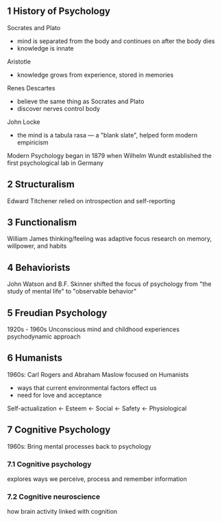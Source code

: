 ## 1 History of Psychology
Socrates and Plato
- mind is separated from the body and continues on after the body dies
- knowledge is innate

Aristotle
- knowledge grows from experience, stored in memories

Renes Descartes
- believe the same thing as Socrates and Plato
- discover nerves control body

John Locke
- the mind is a tabula rasa — a "blank slate", helped form modern empiricism

Modern Psychology began in 1879 when Wilhelm Wundt established the first psychological lab in Germany

## 2 Structuralism
Edward Titchener
relied on introspection and self-reporting

## 3 Functionalism
William James
thinking/feeling was adaptive
focus research on memory, willpower, and habits

## 4 Behaviorists
John Watson and B.F. Skinner shifted the focus of psychology from "the study of mental life" to "observable behavior"

## 5 Freudian Psychology
1920s - 1960s
Unconscious mind and childhood experiences
psychodynamic approach

## 6 Humanists
1960s: Carl Rogers and Abraham Maslow focused on Humanists

- ways that current environmental factors effect us
- need for love and acceptance

Self-actualization $\leftarrow$ Esteem ← Social $\leftarrow$ Safety $\leftarrow$ Physiological

## 7 Cognitive Psychology
1960s: Bring mental processes back to psychology

### 7.1 Cognitive psychology
explores ways we perceive, process and remember information

### 7.2 Cognitive neuroscience
how brain activity linked with cognition
